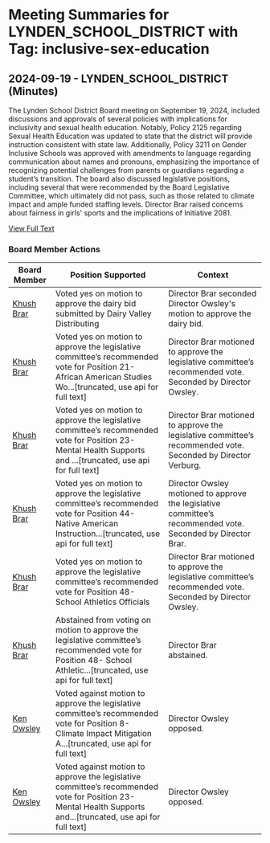 # Meeting Summaries for LYNDEN_SCHOOL_DISTRICT with Tag: inclusive-sex-education

## 2024-09-19 - LYNDEN_SCHOOL_DISTRICT (Minutes)

The Lynden School District Board meeting on September 19, 2024, included discussions and approvals of several policies with implications for inclusivity and sexual health education. Notably, Policy 2125 regarding Sexual Health Education was updated to state that the district will provide instruction consistent with state law. Additionally, Policy 3211 on Gender Inclusive Schools was approved with amendments to language regarding communication about names and pronouns, emphasizing the importance of recognizing potential challenges from parents or guardians regarding a student’s transition. The board also discussed legislative positions, including several that were recommended by the Board Legislative Committee, which ultimately did not pass, such as those related to climate impact and ample funded staffing levels. Director Brar raised concerns about fairness in girls' sports and the implications of Initiative 2081.

[View Full Text](https://raw.githubusercontent.com/VoronoiPerspectives/WashingtonStateSchoolBoardExplorer/refs/heads/main/data/countries/usa/states/wa/counties/whatcom/school_boards/lynden_school_district/2024/2024-09-19-minutes.txt)

### Board Member Actions

| Board Member | Position Supported | Context |
|--------------|--------------------|---------|
| [Khush Brar](board_member_335.md) | Voted yes on motion to approve the dairy bid submitted by Dairy Valley Distributing | Director Brar seconded Director Owsley's motion to approve the dairy bid. |
| [Khush Brar](board_member_335.md) | Voted yes on motion to approve the legislative committee’s recommended vote for Position 21- African American Studies Wo...[truncated, use api for full text] | Director Brar motioned to approve the legislative committee’s recommended vote. Seconded by Director Owsley. |
| [Khush Brar](board_member_335.md) | Voted yes on motion to approve the legislative committee’s recommended vote for Position 23- Mental Health Supports and ...[truncated, use api for full text] | Director Brar motioned to approve the legislative committee’s recommended vote. Seconded by Director Verburg. |
| [Khush Brar](board_member_335.md) | Voted yes on motion to approve the legislative committee’s recommended vote for Position 44- Native American Instruction...[truncated, use api for full text] | Director Owsley motioned to approve the legislative committee’s recommended vote. Seconded by Director Brar. |
| [Khush Brar](board_member_335.md) | Voted yes on motion to approve the legislative committee’s recommended vote for Position 48- School Athletics Officials | Director Brar motioned to approve the legislative committee’s recommended vote. Seconded by Director Owsley. |
| [Khush Brar](board_member_335.md) | Abstained from voting on motion to approve the legislative committee’s recommended vote for Position 48- School Athletic...[truncated, use api for full text] | Director Brar abstained. |
| [Ken Owsley](board_member_334.md) | Voted against motion to approve the legislative committee’s recommended vote for Position 8- Climate Impact Mitigation A...[truncated, use api for full text] | Director Owsley opposed. |
| [Ken Owsley](board_member_334.md) | Voted against motion to approve the legislative committee’s recommended vote for Position 23- Mental Health Supports and...[truncated, use api for full text] | Director Owsley opposed. |


